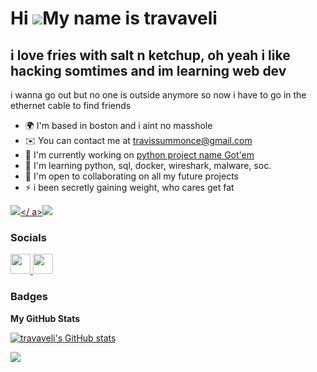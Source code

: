 Hi ![](https://user-images.githubusercontent.com/18350557/176309783-0785949b-9127-417c-8b55-ab5a4333674e.gif)My name is travaveli
=================================================================================================================================

i love fries with salt n ketchup, oh yeah i like hacking somtimes and im learning web dev
-----------------------------------------------------------------------------------------

i wanna go out but no one is outside anymore so now i have to go in the ethernet cable to find friends

*   🌍  I'm based in boston and i aint no masshole
*   ✉️  You can contact me at [travissummonce@gmail.com](mailto:travissummonce@gmail.com)
*   🚀  I'm currently working on [python project name Got'em](http://https://github.com/elcasodepaz/Got-em)
*   🧠  I'm learning python, sql, docker, wireshark, malware, soc.
*   🤝  I'm open to collaborating on all my future projects
*   ⚡  i been secretly gaining weight, who cares get fat

<a href="https://www.github.com/travaveli" target="_blank" rel="noreferrer"><img
                  src="https://img.shields.io/github/followers/travaveli?logo=github&style=for-the-badge&color=facc15&labelColor=000000" /></ a><a href="https://www.x.com/TravisEsco" target="_blank" rel="noreferrer"><img
                  src="https://img.shields.io/twitter/follow/TravisEsco?logo=twitter&style=for-the-badge&color=facc15&labelColor=000000"
                /></a>

  ### Socials
                  
  <p align="left"> <a href="https://www.github.com/travaveli" target="_blank" rel="noreferrer"> <picture> <source media="(prefers-color-scheme: dark)" srcset="https://raw.githubusercontent.com/danielcranney/readme-generator/main/public/icons/socials/github-dark.svg" /> <source media="(prefers-color-scheme: light)" srcset="https://raw.githubusercontent.com/danielcranney/readme-generator/main/public/icons/socials/github.svg" /> <img src="https://raw.githubusercontent.com/danielcranney/readme-generator/main/public/icons/socials/github.svg" width="32" height="32" /> </picture> </a> <a href="https://www.x.com/TravisEsco" target="_blank" rel="noreferrer"> <picture> <source media="(prefers-color-scheme: dark)" srcset="https://raw.githubusercontent.com/danielcranney/readme-generator/main/public/icons/socials/twitter-dark.svg" /> <source media="(prefers-color-scheme: light)" srcset="https://raw.githubusercontent.com/danielcranney/readme-generator/main/public/icons/socials/twitter.svg" /> <img src="https://raw.githubusercontent.com/danielcranney/readme-generator/main/public/icons/socials/twitter.svg" width="32" height="32" /> </picture> </a></p>

### Badges

<b>My GitHub Stats</b>

<a href="http://www.github.com/travaveli"><img src="https://github-readme-stats.vercel.app/api?username=travaveli&show_icons=true&hide=&count_private=true&title_color=ef4444&text_color=64748b&icon_color=facc15&bg_color=000000&hide_border=true&show_icons=true" alt="travaveli's GitHub stats" /></a>

<a href="http://www.github.com/travaveli"><img src="https://github-readme-streak-stats.herokuapp.com/?user=travaveli&stroke=64748b&background=000000&ring=ef4444&fire=ef4444&currStreakNum=64748b&currStreakLabel=ef4444&sideNums=64748b&sideLabels=64748b&dates=64748b&hide_border=true" /></a>
